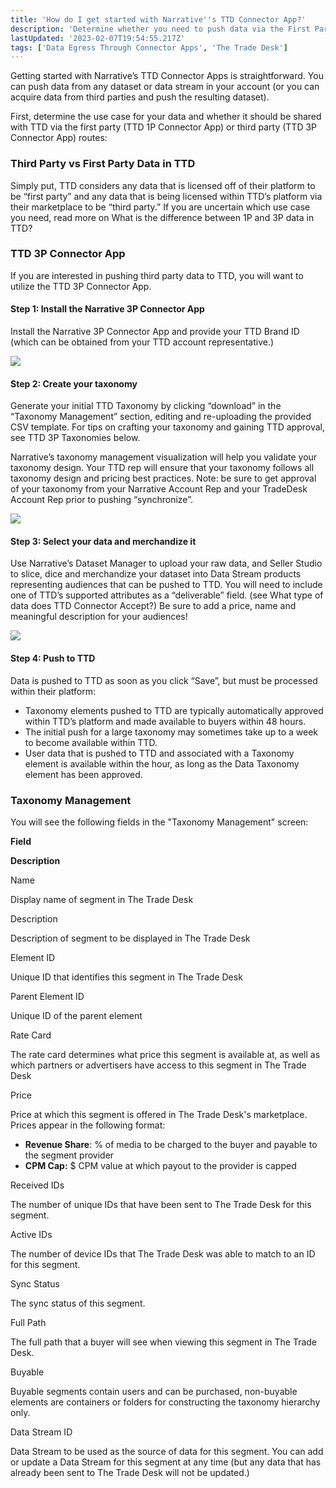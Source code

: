 ```yaml
---
title: 'How do I get started with Narrative''s TTD Connector App?'
description: 'Determine whether you need to push data via the First Party or Third Party endpoints, select your data, and push!'
lastUpdated: '2023-02-07T19:54:55.217Z'
tags: ['Data Egress Through Connector Apps', 'The Trade Desk']
---
```

Getting started with Narrative’s TTD Connector Apps is straightforward. You can push data from any dataset or data stream in your account (or you can acquire data from third parties and push the resulting dataset).

First, determine the use case for your data and whether it should be shared with TTD via the first party (TTD 1P Connector App) or third party (TTD 3P Connector App) routes:

### Third Party vs First Party Data in TTD

Simply put, TTD considers any data that is licensed off of their platform to be “first party” and any data that is being licensed within TTD’s platform via their marketplace to be “third party.” If you are uncertain which use case you need, read more on What is the difference between 1P and 3P data in TTD?

### TTD 3P Connector App

If you are interested in pushing third party data to TTD, you will want to utilize the TTD 3P Connector App.

#### Step 1: Install the Narrative 3P Connector App

Install the Narrative 3P Connector App and provide your TTD Brand ID (which can be obtained from your TTD account representative.)

![](https://solutions.narrative.io/hubfs/image-png.png)

#### Step 2: Create your taxonomy

Generate your initial TTD Taxonomy by clicking “download” in the “Taxonomy Management” section, editing and re-uploading the provided CSV template. For tips on crafting your taxonomy and gaining TTD approval, see TTD 3P Taxonomies below.

Narrative’s taxonomy management visualization will help you validate your taxonomy design. Your TTD rep will ensure that your taxonomy follows all taxonomy design and pricing best practices. Note: be sure to get approval of your taxonomy from your Narrative Account Rep and your TradeDesk Account Rep prior to pushing “synchronize”. 

![](https://solutions.narrative.io/hubfs/image-png-1.png)

#### **Step 3: Select your data and merchandize it** 

Use Narrative’s Dataset Manager to upload your raw data, and Seller Studio to slice, dice and merchandize your dataset into Data Stream products representing audiences that can be pushed to TTD. You will need to include one of TTD’s supported attributes as a “deliverable” field. (see What type of data does TTD Connector Accept?) Be sure to add a price, name and meaningful description for your audiences! 

![](https://solutions.narrative.io/hubfs/image-png-2.png)

#### Step 4: Push to TTD

Data is pushed to TTD as soon as you click “Save”, but must be processed within their platform:

*   Taxonomy elements pushed to TTD are typically automatically approved within TTD’s platform and made available to buyers within 48 hours.
*   The initial push for a large taxonomy may sometimes take up to a week to become available within TTD.
*   User data that is pushed to TTD and associated with a Taxonomy element is available within the hour, as long as the Data Taxonomy element has been approved.

### Taxonomy Management

You will see the following fields in the "Taxonomy Management" screen:

**Field**

**Description**

Name

Display name of segment in The Trade Desk

Description

Description of segment to be displayed in The Trade Desk

Element ID 

Unique ID that identifies this segment in The Trade Desk

Parent Element ID

Unique ID of the parent element

Rate Card

The rate card determines what price this segment is available at, as well as which partners or advertisers have access to this segment in The Trade Desk

Price

Price at which this segment is offered in The Trade Desk's marketplace. Prices appear in the following format:

*   **Revenue Share**: % of media to be charged to the buyer and payable to the segment provider
*   **CPM Cap:** $ CPM value at which payout to the provider is capped

Received IDs

The number of unique IDs that have been sent to The Trade Desk for this segment.

Active IDs

The number of device IDs that The Trade Desk was able to match to an ID for this segment.

Sync Status

The sync status of this segment.

Full Path

The full path that a buyer will see when viewing this segment in The Trade Desk.

Buyable

Buyable segments contain users and can be purchased, non-buyable elements are containers or folders for constructing the taxonomy hierarchy only. 

Data Stream ID

Data Stream to be used as the source of data for this segment. You can add or update a Data Stream for this segment at any time (but any data that has already been sent to The Trade Desk will not be updated.) 

